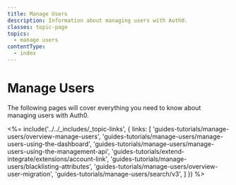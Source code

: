 ```yaml
---
title: Manage Users
description: Information about managing users with Auth0.
classes: topic-page
topics:
  - manage users
contentType:
  - index
---
```

# Manage Users

The following pages will cover everything you need to know about managing users with Auth0. 

<%= include('../../_includes/_topic-links', { links: [
  'guides-tutorials/manage-users/overview-manage-users',
  'guides-tutorials/manage-users/manage-users-using-the-dashboard',
  'guides-tutorials/manage-users/manage-users-using-the-management-api',
  'guides-tutorials/extend-integrate/extensions/account-link',
  'guides-tutorials/manage-users/blacklisting-attributes',
  'guides-tutorials/manage-users/overview-user-migration',
  'guides-tutorials/manage-users/search/v3',
] }) %>